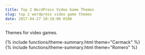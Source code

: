 ```yaml
---
title: Top 2 WordPress Video Game Themes
slug: top 2 wordpress video game themes
date: 2017-04-27 10:10:00 0100
---
```


Themes for video games.

<div class="theme-summary" markdown="1">
{% include functions/theme-summary.html theme="Carmack" %}
</div>


<div class="theme-summary" markdown="1">
{% include functions/theme-summary.html theme="Romero" %}
</div>
